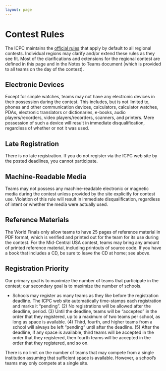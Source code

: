 ```yaml
---
layout: page
---
```


# Contest Rules

The ICPC maintains the [official rules](http://icpc.baylor.edu/regionals/rules) that apply by default to all regional contests. Individual regions may clarify and/or extend these rules as they see fit. Most of the clarifications and extensions for the regional contest are defined in this page and in the Notes to Teams document (which is provided to all teams on the day of the contest).

## Electronic Devices
Except for simple watches, teams may not have any electronic devices in their possession during the contest. This includes, but is not limited to, phones and other communication devices, calculators, calculator watches, PDAs, electronic translators or dictionaries, e-books, audio players/recorders, video players/recorders, scanners, and printers. Mere possession of such a device will result in immediate disqualification, regardless of whether or not it was used.

## Late Registration
There is no late registration. If you do not register via the ICPC web site by the posted deadlines, you cannot participate.

## Machine-Readable Media
Teams may not possess any machine-readable electronic or magnetic media during the contest unless provided by the site explicitly for contest use. Violation of this rule will result in immediate disqualification, regardless of intent or whether the media were actually used.

## Reference Materials
The World Finals only allow teams to have 25 pages of reference material in PDF format, which is verified and printed out for the team for its use during the contest. For the Mid-Central USA contest, teams may bring any amount of printed reference material, including printouts of source code. If you have a book that includes a CD, be sure to leave the CD at home; see above.

## Registration Priority
Our primary goal is to maximize the number of teams that participate in the contest; our secondary goal is to maximize the number of schools.

- Schools may register as many teams as they like before the registration deadline. The ICPC web site automatically time-stamps each registration and marks it “pending”. (2) No registrations will be allowed after the deadline, period. (3) Until the deadline, teams will be “accepted” in the order that they registered, up to a maximum of two teams per school, as long as space is available. (4) Third, fourth, and higher teams from a school will always be left “pending” until after the deadline. (5) After the deadline, if any space is available, third teams will be accepted in the order that they registered, then fourth teams will be accepted in the order that they registered, and so on.

There is no limit on the number of teams that may compete from a single institution assuming that sufficient space is available. However, a school’s teams may only compete at a single site.